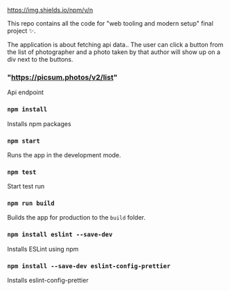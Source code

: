 https://img.shields.io/npm/v/n

This repo contains all the code for "web tooling and modern setup" final project ✨.

The application is about fetching api data.. The user can click a button from the list of photographer and a photo taken by that author will show up on a div next to the buttons.
### "https://picsum.photos/v2/list"

Api endpoint

### `npm install`

Installs npm packages

### `npm start`

Runs the app in the development mode.

### `npm test`

Start test run

### `npm run build`

Builds the app for production to the `build` folder.

### `npm install eslint --save-dev`
Installs ESLint using npm

### `npm install --save-dev eslint-config-prettier`
Installs eslint-config-prettier



